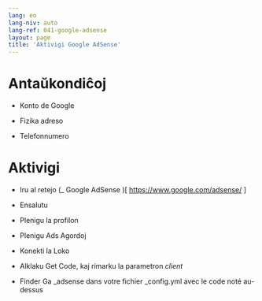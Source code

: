 ```yaml
---
lang: eo
lang-niv: auto
lang-ref: 041-google-adsense
layout: page
title: 'Aktivigi Google AdSense'
---
```


# Antaŭkondiĉoj
* Konto de Google 

* Fizika adreso 

* Telefonnumero 



# Aktivigi
* Iru al retejo  (_ Google AdSense )[ https://www.google.com/adsense/ ] 

* Ensalutu 

* Plenigu la profilon 

* Plenigu Ads Agordoj 

* Konekti la  Loko

* Alklaku Get Code, kaj rimarku la parametron  _client_ 

* Finder Ga _adsense dans votre fichier \_config.yml avec le code noté au-dessus
  


